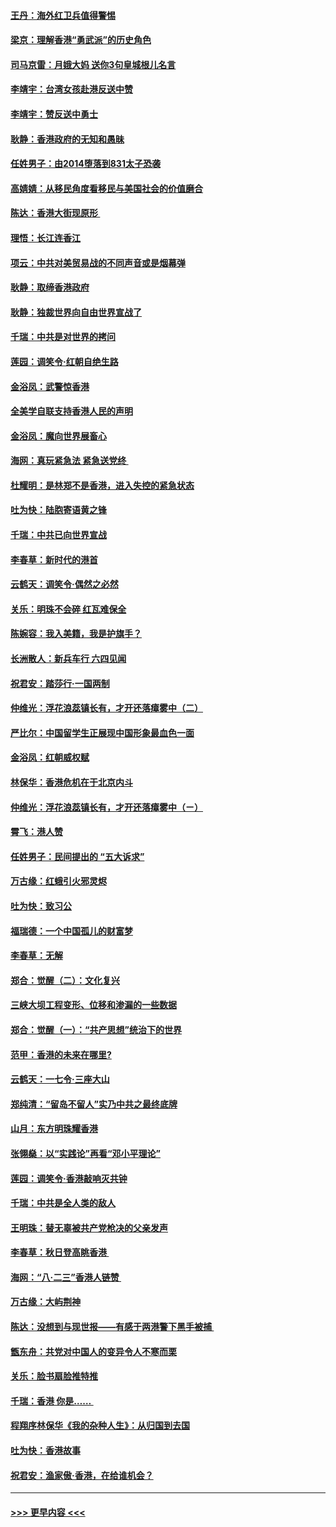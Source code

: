#### [王丹：海外红卫兵值得警惕](../pages/nsc993/n11498138.md?t=09042244) 
#### [梁京：理解香港“勇武派”的历史角色](../pages/nsc993/n11498006.md?t=09042244) 
#### [司马京雷：月娥大妈  送你3句皇城根儿名言](../pages/nsc993/n11497885.md?t=09042244) 
#### [李靖宇：台湾女孩赴港反送中赞](../pages/nsc993/n11497721.md?t=09042244) 
#### [李靖宇：赞反送中勇士](../pages/nsc993/n11497452.md?t=09042244) 
#### [耿静：香港政府的无知和愚昧](../pages/nsc993/n11494238.md?t=09042244) 
#### [任姓男子：由2014堕落到831太子恐袭](../pages/nsc993/n11496683.md?t=09042244) 
#### [高婧婧：从移民角度看移民与美国社会的价值磨合](../pages/nsc993/n11495757.md?t=09042244) 
#### [陈达：香港大街现原形 ](../pages/nsc993/n11495441.md?t=09042244) 
#### [理悟：长江连香江](../pages/nsc993/n11495377.md?t=09042244) 
#### [项云：中共对美贸易战的不同声音或是烟幕弹](../pages/nsc993/n11494929.md?t=09042244) 
#### [耿静：取缔香港政府](../pages/nsc993/n11494218.md?t=09042244) 
#### [耿静：独裁世界向自由世界宣战了](../pages/nsc993/n11494190.md?t=09042244) 
#### [千瑞：中共是对世界的拷问](../pages/nsc993/n11493021.md?t=09042244) 
#### [莲园：调笑令‧红朝自绝生路](../pages/nsc993/n11493011.md?t=09042244) 
#### [金浴凤：武警惊香港](../pages/nsc993/n11492994.md?t=09042244) 
#### [全美学自联支持香港人民的声明](../pages/nsc993/n11492630.md?t=09042244) 
#### [金浴凤：魔向世界展畜心](../pages/nsc993/n11492599.md?t=09042244) 
#### [海网：真玩紧急法 紧急送党终 ](../pages/nsc993/n11492535.md?t=09042244) 
#### [杜耀明：是林郑不是香港，进入失控的紧急状态](../pages/nsc993/n11491420.md?t=09042244) 
#### [吐为快：陆胞寄语黄之锋](../pages/nsc993/n11491117.md?t=09042244) 
#### [千瑞：中共已向世界宣战](../pages/nsc993/n11490123.md?t=09042244) 
#### [李春草：新时代的港首](../pages/nsc993/n11489864.md?t=09042244) 
#### [云鹤天：调笑令·偶然之必然](../pages/nsc993/n11489701.md?t=09042244) 
#### [关乐：明珠不会碎 红瓦难保全](../pages/nsc993/n11489647.md?t=09042244) 
#### [陈婉容：我入美籍，我是护旗手？](../pages/nsc993/n11487908.md?t=09042244) 
#### [长洲散人：新兵车行 六四见闻](../pages/nsc993/n11487729.md?t=09042244) 
#### [祝君安：踏莎行‧一国两制](../pages/nsc993/n11487699.md?t=09042244) 
#### [仲维光：浮花浪蕊镇长有，才开还落瘴雾中（二）](../pages/nsc993/n11483286.md?t=09042244) 
#### [严比尔：中国留学生正展现中国形象最血色一面](../pages/nsc993/n11485145.md?t=09042244) 
#### [金浴凤：红朝威权赋](../pages/nsc993/n11485191.md?t=09042244) 
#### [林保华：香港危机在于北京内斗](../pages/nsc993/n11484593.md?t=09042244) 
#### [仲维光：浮花浪蕊镇长有，才开还落瘴雾中（ㄧ）](../pages/nsc993/n11483259.md?t=09042244) 
#### [霄飞：港人赞](../pages/nsc993/n11482957.md?t=09042244) 
#### [任姓男子：民间提出的 “五大诉求”](../pages/nsc993/n11482897.md?t=09042244) 
#### [万古缘：红蛾引火邪灵烬](../pages/nsc993/n11482886.md?t=09042244) 
#### [吐为快：致习公](../pages/nsc993/n11482867.md?t=09042244) 
#### [福瑞德：一个中国孤儿的财富梦](../pages/nsc993/n11482817.md?t=09042244) 
#### [李春草：无解](../pages/nsc993/n11482791.md?t=09042244) 
#### [郑合：觉醒（二）：文化复兴](../pages/nsc993/n11478025.md?t=09042244) 
#### [三峡大坝工程变形、位移和渗漏的一些数据](../pages/nsc993/n11478232.md?t=09042244) 
#### [郑合：觉醒（一）：“共产思想”统治下的世界](../pages/nsc993/n11477663.md?t=09042244) 
#### [范甲：香港的未来在哪里?](../pages/nsc993/n11477249.md?t=09042244) 
#### [云鹤天：一七令·三座大山](../pages/nsc993/n11477192.md?t=09042244) 
#### [郑纯清：“留岛不留人”实乃中共之最终底牌](../pages/nsc993/n11476160.md?t=09042244) 
#### [山月：东方明珠耀香港](../pages/nsc993/n11476077.md?t=09042244) 
#### [张翎燊：以“实践论”再看“邓小平理论”](../pages/nsc993/n11475733.md?t=09042244) 
#### [莲园：调笑令‧香港敲响灭共钟](../pages/nsc993/n11475723.md?t=09042244) 
#### [千瑞：中共是全人类的敌人](../pages/nsc993/n11475329.md?t=09042244) 
#### [王明珠：替无辜被共产党枪决的父亲发声](../pages/nsc993/n11474570.md?t=09042244) 
#### [李春草：秋日登高眺香港 ](../pages/nsc993/n11474491.md?t=09042244) 
#### [海网：“八·二三”香港人链赞 ](../pages/nsc993/n11474538.md?t=09042244) 
#### [万古缘：大屿荆神](../pages/nsc993/n11474401.md?t=09042244) 
#### [陈达：没想到与现世报——有感于两港警下黑手被捕 ](../pages/nsc993/n11472557.md?t=09042244) 
#### [甑东舟：共党对中国人的变异令人不寒而栗](../pages/nsc993/n11472496.md?t=09042244) 
#### [关乐：脸书扇脸推特推](../pages/nsc993/n11472488.md?t=09042244) 
#### [千瑞：香港  你是…… ](../pages/nsc993/n11472459.md?t=09042244) 
#### [程翔序林保华《我的杂种人生》：从归国到去国](../pages/nsc993/n11472369.md?t=09042244) 
#### [吐为快：香港故事](../pages/nsc993/n11471931.md?t=09042244) 
#### [祝君安：渔家傲‧香港，在给谁机会？](../pages/nsc993/n11469718.md?t=09042244) 

----
#### [ >>> 更早内容 <<< ](../indexes/nsc993-earlier.md)
